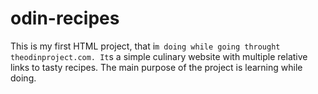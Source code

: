 # odin-recipes
This is my first HTML project, that i`m doing while going throught theodinproject.com.
It`s a simple culinary website with multiple relative links to tasty recipes.
The main purpose of the project is learning while doing. 